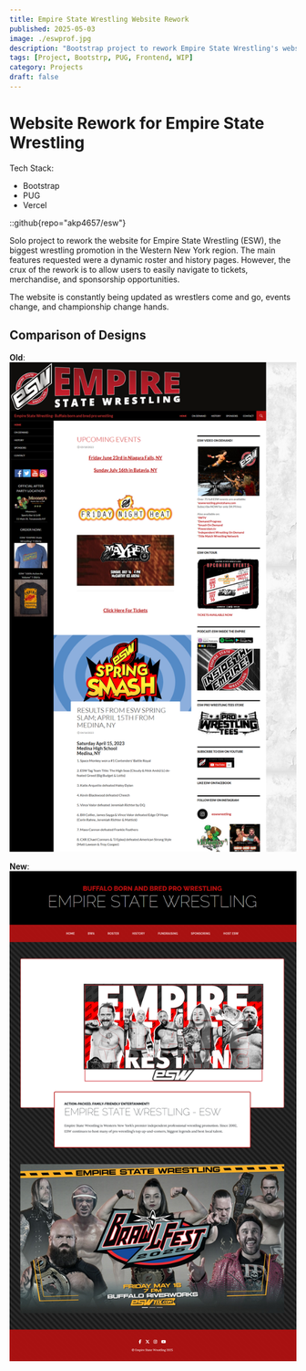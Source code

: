 ```yaml
---
title: Empire State Wrestling Website Rework
published: 2025-05-03
image: ./eswprof.jpg
description: "Bootstrap project to rework Empire State Wrestling's website"
tags: [Project, Bootstrp, PUG, Frontend, WIP]
category: Projects
draft: false
---
```


# Website Rework for Empire State Wrestling

Tech Stack: 
- Bootstrap
- PUG
- Vercel

::github{repo="akp4657/esw"}

Solo project to rework the website for Empire State Wrestling (ESW), the biggest wrestling promotion in the Western New York region. The main features requested were a dynamic roster and history pages. However, the crux of the rework is to allow users to easily navigate to tickets, merchandise, and sponsorship opportunities.

The website is constantly being updated as wrestlers come and go, events change, and championship change hands.

## Comparison of Designs

**Old**:
![image info](./eswold.PNG)

**New**:
![image info](./eswrework.PNG)
